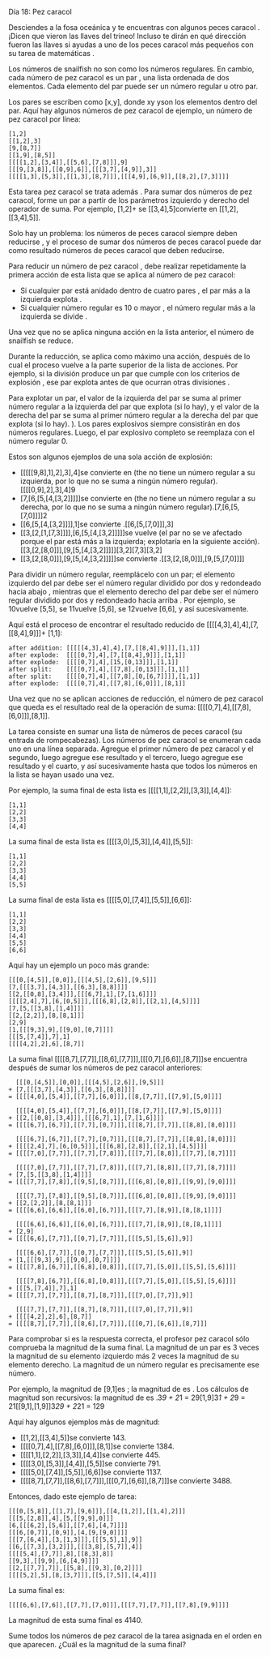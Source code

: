 ﻿Día 18: Pez caracol 

Desciendes a la fosa oceánica y te encuentras con algunos peces caracol . ¡Dicen que vieron las llaves del trineo! Incluso te dirán en qué dirección fueron las llaves si ayudas a uno de los peces caracol más pequeños con su tarea de matemáticas .

Los números de snailfish no son como los números regulares. En cambio, cada número de pez caracol es un par , una lista ordenada de dos elementos. Cada elemento del par puede ser un número regular u otro par.

Los pares se escriben como [x,y], donde xy yson los elementos dentro del par. Aquí hay algunos números de pez caracol de ejemplo, un número de pez caracol por línea:
```
[1,2]
[[1,2],3]
[9,[8,7]]
[[1,9],[8,5]]
[[[[1,2],[3,4]],[[5,6],[7,8]]],9]
[[[9,[3,8]],[[0,9],6]],[[[3,7],[4,9]],3]]
[[[[1,3],[5,3]],[[1,3],[8,7]]],[[[4,9],[6,9]],[[8,2],[7,3]]]]
```
Esta tarea pez caracol se trata además . Para sumar dos números de pez caracol, forme un par a partir de los parámetros izquierdo y derecho del operador de suma. Por ejemplo, [1,2]+ se [[3,4],5]convierte en [[1,2],[[3,4],5]].

Solo hay un problema: los números de peces caracol siempre deben reducirse , y el proceso de sumar dos números de peces caracol puede dar como resultado números de peces caracol que deben reducirse.

Para reducir un número de pez caracol , debe realizar repetidamente la primera acción de esta lista que se aplica al número de pez caracol:
- Si cualquier par está anidado dentro de cuatro pares , el par más a la izquierda explota .
- Si cualquier número regular es 10 o mayor , el número regular más a la izquierda se divide .

Una vez que no se aplica ninguna acción en la lista anterior, el número de snailfish se reduce.

Durante la reducción, se aplica como máximo una acción, después de lo cual el proceso vuelve a la parte superior de la lista de acciones. Por ejemplo, si la división produce un par que cumple con los criterios de explosión , ese par explota antes de que ocurran otras divisiones .

Para explotar un par, el valor de la izquierda del par se suma al primer número regular a la izquierda del par que explota (si lo hay), y el valor de la derecha del par se suma al primer número regular a la derecha del par que explota (si lo hay). ). Los pares explosivos siempre consistirán en dos números regulares. Luego, el par explosivo completo se reemplaza con el número regular 0.

Estos son algunos ejemplos de una sola acción de explosión:
- [[[[[9,8],1],2],3],4]se convierte en (the no tiene un número regular a su izquierda, por lo que no se suma a ningún número regular).[[[[0,9],2],3],4]9
- [7,[6,[5,[4,[3,2]]]]]se convierte en (the no tiene un número regular a su derecha, por lo que no se suma a ningún número regular).[7,[6,[5,[7,0]]]]2
- [[6,[5,[4,[3,2]]]],1]se convierte .[[6,[5,[7,0]]],3]
- [[3,[2,[1,[7,3]]]],[6,[5,[4,[3,2]]]]]se vuelve (el par no se ve afectado porque el par está más a la izquierda; explotaría en la siguiente acción).[[3,[2,[8,0]]],[9,[5,[4,[3,2]]]]][3,2][7,3][3,2]
- [[3,[2,[8,0]]],[9,[5,[4,[3,2]]]]]se convierte .[[3,[2,[8,0]]],[9,[5,[7,0]]]]

Para dividir un número regular, reemplácelo con un par; el elemento izquierdo del par debe ser el número regular dividido por dos y redondeado hacia abajo , mientras que el elemento derecho del par debe ser el número regular dividido por dos y redondeado hacia arriba . Por ejemplo, se 10vuelve [5,5], se 11vuelve [5,6], se 12vuelve [6,6], y así sucesivamente.

Aquí está el proceso de encontrar el resultado reducido de [[[[4,3],4],4],[7,[[8,4],9]]]+ [1,1]:
```
after addition: [[[[[4,3],4],4],[7,[[8,4],9]]],[1,1]]
after explode:  [[[[0,7],4],[7,[[8,4],9]]],[1,1]]
after explode:  [[[[0,7],4],[15,[0,13]]],[1,1]]
after split:    [[[[0,7],4],[[7,8],[0,13]]],[1,1]]
after split:    [[[[0,7],4],[[7,8],[0,[6,7]]]],[1,1]]
after explode:  [[[[0,7],4],[[7,8],[6,0]]],[8,1]]
```
Una vez que no se aplican acciones de reducción, el número de pez caracol que queda es el resultado real de la operación de suma: [[[[0,7],4],[[7,8],[6,0]]],[8,1]].

La tarea consiste en sumar una lista de números de peces caracol (su entrada de rompecabezas). Los números de pez caracol se enumeran cada uno en una línea separada. Agregue el primer número de pez caracol y el segundo, luego agregue ese resultado y el tercero, luego agregue ese resultado y el cuarto, y así sucesivamente hasta que todos los números en la lista se hayan usado una vez.

Por ejemplo, la suma final de esta lista es [[[[1,1],[2,2]],[3,3]],[4,4]]:
```
[1,1]
[2,2]
[3,3]
[4,4]
```
La suma final de esta lista es [[[[3,0],[5,3]],[4,4]],[5,5]]:
```
[1,1]
[2,2]
[3,3]
[4,4]
[5,5]
```
La suma final de esta lista es [[[[5,0],[7,4]],[5,5]],[6,6]]:

```
[1,1]
[2,2]
[3,3]
[4,4]
[5,5]
[6,6]
```
Aquí hay un ejemplo un poco más grande:
```
[[[0,[4,5]],[0,0]],[[[4,5],[2,6]],[9,5]]]
[7,[[[3,7],[4,3]],[[6,3],[8,8]]]]
[[2,[[0,8],[3,4]]],[[[6,7],1],[7,[1,6]]]]
[[[[2,4],7],[6,[0,5]]],[[[6,8],[2,8]],[[2,1],[4,5]]]]
[7,[5,[[3,8],[1,4]]]]
[[2,[2,2]],[8,[8,1]]]
[2,9]
[1,[[[9,3],9],[[9,0],[0,7]]]]
[[[5,[7,4]],7],1]
[[[[4,2],2],6],[8,7]]
```
La suma final [[[[8,7],[7,7]],[[8,6],[7,7]]],[[[0,7],[6,6]],[8,7]]]se encuentra después de sumar los números de pez caracol anteriores:

```
  [[[0,[4,5]],[0,0]],[[[4,5],[2,6]],[9,5]]]
+ [7,[[[3,7],[4,3]],[[6,3],[8,8]]]]
= [[[[4,0],[5,4]],[[7,7],[6,0]]],[[8,[7,7]],[[7,9],[5,0]]]]

  [[[[4,0],[5,4]],[[7,7],[6,0]]],[[8,[7,7]],[[7,9],[5,0]]]]
+ [[2,[[0,8],[3,4]]],[[[6,7],1],[7,[1,6]]]]
= [[[[6,7],[6,7]],[[7,7],[0,7]]],[[[8,7],[7,7]],[[8,8],[8,0]]]]

  [[[[6,7],[6,7]],[[7,7],[0,7]]],[[[8,7],[7,7]],[[8,8],[8,0]]]]
+ [[[[2,4],7],[6,[0,5]]],[[[6,8],[2,8]],[[2,1],[4,5]]]]
= [[[[7,0],[7,7]],[[7,7],[7,8]]],[[[7,7],[8,8]],[[7,7],[8,7]]]]

  [[[[7,0],[7,7]],[[7,7],[7,8]]],[[[7,7],[8,8]],[[7,7],[8,7]]]]
+ [7,[5,[[3,8],[1,4]]]]
= [[[[7,7],[7,8]],[[9,5],[8,7]]],[[[6,8],[0,8]],[[9,9],[9,0]]]]

  [[[[7,7],[7,8]],[[9,5],[8,7]]],[[[6,8],[0,8]],[[9,9],[9,0]]]]
+ [[2,[2,2]],[8,[8,1]]]
= [[[[6,6],[6,6]],[[6,0],[6,7]]],[[[7,7],[8,9]],[8,[8,1]]]]

  [[[[6,6],[6,6]],[[6,0],[6,7]]],[[[7,7],[8,9]],[8,[8,1]]]]
+ [2,9]
= [[[[6,6],[7,7]],[[0,7],[7,7]]],[[[5,5],[5,6]],9]]

  [[[[6,6],[7,7]],[[0,7],[7,7]]],[[[5,5],[5,6]],9]]
+ [1,[[[9,3],9],[[9,0],[0,7]]]]
= [[[[7,8],[6,7]],[[6,8],[0,8]]],[[[7,7],[5,0]],[[5,5],[5,6]]]]

  [[[[7,8],[6,7]],[[6,8],[0,8]]],[[[7,7],[5,0]],[[5,5],[5,6]]]]
+ [[[5,[7,4]],7],1]
= [[[[7,7],[7,7]],[[8,7],[8,7]]],[[[7,0],[7,7]],9]]

  [[[[7,7],[7,7]],[[8,7],[8,7]]],[[[7,0],[7,7]],9]]
+ [[[[4,2],2],6],[8,7]]
= [[[[8,7],[7,7]],[[8,6],[7,7]]],[[[0,7],[6,6]],[8,7]]]
```
Para comprobar si es la respuesta correcta, el profesor pez caracol sólo comprueba la magnitud de la suma final. La magnitud de un par es 3 veces la magnitud de su elemento izquierdo más 2 veces la magnitud de su elemento derecho. La magnitud de un número regular es precisamente ese número.

Por ejemplo, la magnitud de [9,1]es ; la magnitud de es . Los cálculos de magnitud son recursivos: la magnitud de es .3*9 + 2*1 = 29[1,9]3*1 + 2*9 = 21[[9,1],[1,9]]3*29 + 2*21 = 129

Aquí hay algunos ejemplos más de magnitud:

- [[1,2],[[3,4],5]]se convierte 143.
- [[[[0,7],4],[[7,8],[6,0]]],[8,1]]se convierte 1384.
- [[[[1,1],[2,2]],[3,3]],[4,4]]se convierte 445.
- [[[[3,0],[5,3]],[4,4]],[5,5]]se convierte 791.
- [[[[5,0],[7,4]],[5,5]],[6,6]]se convierte 1137.
- [[[[8,7],[7,7]],[[8,6],[7,7]]],[[[0,7],[6,6]],[8,7]]]se convierte 3488.

Entonces, dado este ejemplo de tarea:
```
[[[0,[5,8]],[[1,7],[9,6]]],[[4,[1,2]],[[1,4],2]]]
[[[5,[2,8]],4],[5,[[9,9],0]]]
[6,[[[6,2],[5,6]],[[7,6],[4,7]]]]
[[[6,[0,7]],[0,9]],[4,[9,[9,0]]]]
[[[7,[6,4]],[3,[1,3]]],[[[5,5],1],9]]
[[6,[[7,3],[3,2]]],[[[3,8],[5,7]],4]]
[[[[5,4],[7,7]],8],[[8,3],8]]
[[9,3],[[9,9],[6,[4,9]]]]
[[2,[[7,7],7]],[[5,8],[[9,3],[0,2]]]]
[[[[5,2],5],[8,[3,7]]],[[5,[7,5]],[4,4]]]
```
La suma final es:

`[[[[6,6],[7,6]],[[7,7],[7,0]]],[[[7,7],[7,7]],[[7,8],[9,9]]]]`

La magnitud de esta suma final es 4140.

Sume todos los números de pez caracol de la tarea asignada en el orden en que aparecen. ¿Cuál es la magnitud de la suma final?
